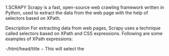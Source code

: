 1.SCRAPY
Scrapy is a fast, open-source web crawling framework written in Python, used to extract the data from the web page with the help of selectors based on XPath.

Description
For extracting data from web pages, Scrapy uses a technique called selectors based on XPath and CSS expressions. Following are some examples of XPath expressions:

-/html/head/title − This will select the <title> element, inside the <head> element of an HTML document.

-/html/head/title/text() − This will select the text within the same <title> element.

-//td − This will select all the elements from <td>.

-//div[@class = "slice"] − This will select all elements from div which contain an attribute class = "slice"
 
METHODS
1)extract()
It returns a unicode string along with the selected data.
	
2)re()
It returns a list of unicode strings, extracted when the regular expression was given as argument.
	
3)xpath()
It returns a list of selectors, which represents the nodes selected by the xpath expression given as an argument.
4)css()
	
It returns a list of selectors, which represents the nodes selected by the CSS expression given as an argument.
	
